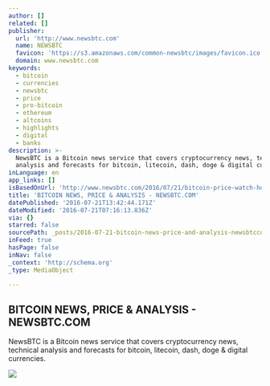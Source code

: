 ```yaml
---
author: []
related: []
publisher:
  url: 'http://www.newsbtc.com'
  name: NEWSBTC
  favicon: 'https://s3.amazonaws.com/common-newsbtc/images/favicon.ico'
  domain: www.newsbtc.com
keywords:
  - bitcoin
  - currencies
  - newsbtc
  - price
  - pro-bitcoin
  - ethereum
  - altcoins
  - highlights
  - digital
  - banks
description: >-
  NewsBTC is a Bitcoin news service that covers cryptocurrency news, technical
  analysis and forecasts for bitcoin, litecoin, dash, doge & digital currencies.
inLanguage: en
app_links: []
isBasedOnUrl: 'http://www.newsbtc.com/2016/07/21/bitcoin-price-watch-heres-whats-morning-6/'
title: 'BITCOIN NEWS, PRICE & ANALYSIS - NEWSBTC.COM'
datePublished: '2016-07-21T13:42:44.171Z'
dateModified: '2016-07-21T07:16:13.836Z'
via: {}
starred: false
sourcePath: _posts/2016-07-21-bitcoin-news-price-and-analysis-newsbtccom.md
inFeed: true
hasPage: false
inNav: false
_context: 'http://schema.org'
_type: MediaObject

---
```

<article style=""><h1>BITCOIN NEWS, PRICE &amp; ANALYSIS - NEWSBTC.COM</h1><p>NewsBTC is a Bitcoin news service that covers cryptocurrency news, technical analysis and forecasts for bitcoin, litecoin, dash, doge &amp; digital currencies.</p><img src="http://s3.amazonaws.com/main-newsbtc-images/2016/01/20120114/NEWSBTC-Logo-Left-Var1-1.2-By-Mohsin-20-Dec-2016-01-01-01.png" /></article>